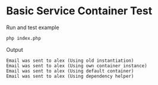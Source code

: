 # Basic Service Container Test

Run and test example
```bash
php index.php
```

Output

```
Email was sent to alex (Using old instantiation)
Email was sent to alex (Using own container instance)
Email was sent to alex (Using default container)
Email was sent to alex (Using dependency helper)
```